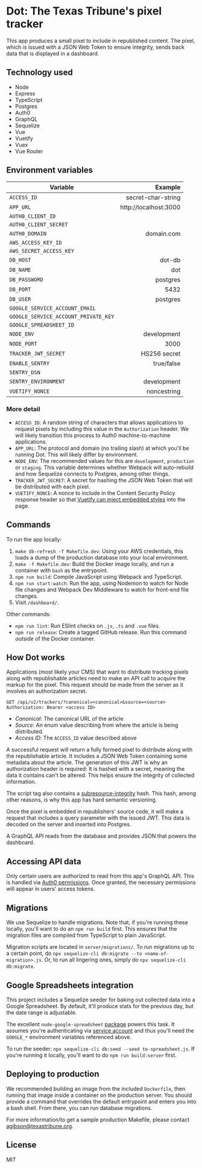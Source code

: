 # Dot: The Texas Tribune's pixel tracker

This app produces a small pixel to include in republished content. The pixel, which is issued with a JSON Web Token to ensure integrity, sends back data that is displayed in a dashboard.

## Technology used

- Node
- Express
- TypeScript
- Postgres
- Auth0
- GraphQL
- Sequelize
- Vue
- Vuetify
- Vuex
- Vue Router

## Environment variables

| Variable                             |               Example |
| ------------------------------------ | --------------------: |
| `ACCESS_ID`                          |    secret-char-string |
| `APP_URL`                            | http://localhost:3000 |
| `AUTH0_CLIENT_ID`                    |                       |
| `AUTH0_CLIENT_SECRET`                |                       |
| `AUTH0_DOMAIN`                       |            domain.com |
| `AWS_ACCESS_KEY_ID`                  |                       |
| `AWS_SECRET_ACCESS_KEY`              |                       |
| `DB_HOST`                            |                dot-db |
| `DB_NAME`                            |                   dot |
| `DB_PASSWORD`                        |              postgres |
| `DB_PORT`                            |                  5432 |
| `DB_USER`                            |              postgres |
| `GOOGLE_SERVICE_ACCOUNT_EMAIL`       |                       |
| `GOOGLE_SERVICE_ACCOUNT_PRIVATE_KEY` |                       |
| `GOOGLE_SPREADSHEET_ID`              |                       |
| `NODE_ENV`                           |           development |
| `NODE_PORT`                          |                  3000 |
| `TRACKER_JWT_SECRET`                 |          HS256 secret |
| `ENABLE_SENTRY`                      |            true/false |
| `SENTRY_DSN`                         |                       |
| `SENTRY_ENVIRONMENT`                 |           development |
| `VUETIFY_NONCE`                      |           noncestring |

### More detail

- `ACCESS_ID`: A random string of characters that allows applications to request pixels by including this value in the `Authorization` header. We will likely transition this process to Auth0 machine-to-machine applications.
- `APP_URL`: The protocol and domain (no trailing slash) at which you'll be running Dot. This will likely differ by environment.
- `NODE_ENV`: The recommended values for this are `development`, `production` or `staging`. This variable determines whether Webpack will auto-rebuild and how Sequelize connects to Postgres, among other things.
- `TRACKER_JWT_SECRET`: A secret for hashing the JSON Web Token that will be distributed with each pixel.
- `VUETIFY_NONCE`: A nonce to include in the Content Security Policy response header so that [Vuetify can inject embedded styles](https://vuetifyjs.com/en/customization/th%C3%A8me/#csp-nonce) into the page.

## Commands

To run the app locally:

1. `make db-refresh -f Makefile.dev`: Using your AWS credentials, this loads a dump of the production database into your local environment.
2. `make -f Makefile.dev`: Build the Docker image locally, and run a container with `bash` as the entrypoint.
3. `npm run build`: Compile JavaScript using Webpack and TypeScript.
4. `npm run start:watch`: Run the app, using Nodemon to watch for Node file changes and Webpack Dev Middleware to watch for front-end file changes.
5. Visit `/dashboard/`.

Other commands:

- `npm run lint`: Run ESlint checks on `.js`, `.ts` and `.vue` files.
- `npm run release`: Create a tagged GitHub release. Run this command _outside_ of the Docker container.

## How Dot works

Applications (most likely your CMS) that want to distribute tracking pixels along with republishable articles need to make an API call to acquire the markup for the pixel. This request should be made from the server as it involves an authorization secret.

```
GET /api/v2/trackers/?canonical=<canonical>&source=<source>
Authorization: Bearer <access ID>
```

- _Canonical_: The canonical URL of the article
- _Source_: An enum value describing from where the article is being distributed.
- _Access ID_: The `ACCESS_ID` value described above

A successful request will return a fully formed pixel to distribute along with the republishable article. It includes a JSON Web Token containing some metadata about the article. The generation of this JWT is why an authorization header is required: It is hashed with a secret, meaning the data it contains can't be altered. This helps ensure the integrity of collected information.

The script tag also contains a [subresource-integrity](https://developer.mozilla.org/en-US/docs/Web/Security/Subresource_Integrity) hash. This hash, among other reasons, is why this app has hard semantic versioning.

Once the pixel is embedded in republishers' source code, it will make a request that includes a query parameter with the issued JWT. This data is decoded on the server and inserted into Postgres.

A GraphQL API reads from the database and provides JSON that powers the dashboard.

## Accessing API data

Only certain users are authorized to read from this app's GraphQL API. This is handled via [Auth0 permissions](https://auth0.com/docs/authorization/guides/manage-permissions). Once granted, the necessary permissions will appear in users' access tokens.

## Migrations

We use Sequelize to handle migrations. Note that, if you're running these locally, you'll want to do an `npm run build` first. This ensures that the migration files are compiled from TypeScript to plain JavaScript.

Migration scripts are located in `server/migrations/`. To run migrations up to a certain point, do `npx sequelize-cli db:migrate --to <name-of-migration>.js`. Or, to run all lingering ones, simply do `npx sequelize-cli db:migrate`.

## Google Spreadsheets integration

This project includes a Sequelize seeder for baking out collected data into a Google Spreadsheet. By default, it'll produce stats for the previous day, but the date range is adjustable.

The excellent `node-google-spreadsheet` [package](https://theoephraim.github.io/node-google-spreadsheet/#/) powers this task. It assumes you're authenticating via [service account](https://theoephraim.github.io/node-google-spreadsheet/#/getting-started/authentication?id=service-account) and thus you'll need the `GOOGLE_*` environment variables referenced above.

To run the seeder: `npx sequelize-cli db:seed --seed to-spreadsheet.js`. If you're running it locally, you'll want to do `npm run build:server` first.

## Deploying to production

We recommended building an image from the included `Dockerfile`, then running that image inside a container on the production server. You should provide a command that overrides the default entrypoint and enters you into a bash shell. From there, you can run database migrations.

For more information/to get a sample production Makefile, please contact agibson@texastribune.org.

## License

MIT
